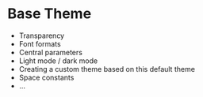 # Base Theme
- Transparency
- Font formats
- Central parameters
- Light mode / dark mode
- Creating a custom theme based on this default theme
- Space constants
- …